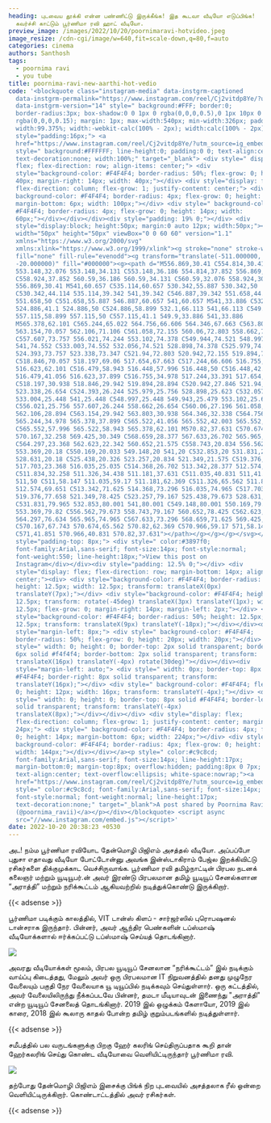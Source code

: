 ```yaml
---
heading: புடவைய தூக்கி என்ன பண்ணிட்டு இருக்கீங்க! இத கூடவா வீடியோ எடுப்பிங்க!
  கவர்ச்சி காட்டும் பூர்ணிமா ரவி ஹாட் வீடியோ.
preview_image: /images/2022/10/20/poornimaravi-hotvideo.jpeg
image_resize: /cdn-cgi/image/w=640,fit=scale-down,q=80,f=auto
categories: cinema
authors: Santhosh
tags:
  - poornima ravi
  - you tube
title: poornima-ravi-new-aarthi-hot-vedio
code: '<blockquote class="instagram-media" data-instgrm-captioned
  data-instgrm-permalink="https://www.instagram.com/reel/Cj2vitdp8Ye/?utm_source=ig_embed&amp;utm_campaign=loading"
  data-instgrm-version="14" style=" background:#FFF; border:0;
  border-radius:3px; box-shadow:0 0 1px 0 rgba(0,0,0,0.5),0 1px 10px 0
  rgba(0,0,0,0.15); margin: 1px; max-width:540px; min-width:326px; padding:0;
  width:99.375%; width:-webkit-calc(100% - 2px); width:calc(100% - 2px);"><div
  style="padding:16px;"> <a
  href="https://www.instagram.com/reel/Cj2vitdp8Ye/?utm_source=ig_embed&amp;utm_campaign=loading"
  style=" background:#FFFFFF; line-height:0; padding:0 0; text-align:center;
  text-decoration:none; width:100%;" target="_blank"> <div style=" display:
  flex; flex-direction: row; align-items: center;"> <div
  style="background-color: #F4F4F4; border-radius: 50%; flex-grow: 0; height:
  40px; margin-right: 14px; width: 40px;"></div> <div style="display: flex;
  flex-direction: column; flex-grow: 1; justify-content: center;"> <div style="
  background-color: #F4F4F4; border-radius: 4px; flex-grow: 0; height: 14px;
  margin-bottom: 6px; width: 100px;"></div> <div style=" background-color:
  #F4F4F4; border-radius: 4px; flex-grow: 0; height: 14px; width:
  60px;"></div></div></div><div style="padding: 19% 0;"></div> <div
  style="display:block; height:50px; margin:0 auto 12px; width:50px;"><svg
  width="50px" height="50px" viewBox="0 0 60 60" version="1.1"
  xmlns="https://www.w3.org/2000/svg"
  xmlns:xlink="https://www.w3.org/1999/xlink"><g stroke="none" stroke-width="1"
  fill="none" fill-rule="evenodd"><g transform="translate(-511.000000,
  -20.000000)" fill="#000000"><g><path d="M556.869,30.41 C554.814,30.41
  553.148,32.076 553.148,34.131 C553.148,36.186 554.814,37.852 556.869,37.852
  C558.924,37.852 560.59,36.186 560.59,34.131 C560.59,32.076 558.924,30.41
  556.869,30.41 M541,60.657 C535.114,60.657 530.342,55.887 530.342,50
  C530.342,44.114 535.114,39.342 541,39.342 C546.887,39.342 551.658,44.114
  551.658,50 C551.658,55.887 546.887,60.657 541,60.657 M541,33.886 C532.1,33.886
  524.886,41.1 524.886,50 C524.886,58.899 532.1,66.113 541,66.113 C549.9,66.113
  557.115,58.899 557.115,50 C557.115,41.1 549.9,33.886 541,33.886
  M565.378,62.101 C565.244,65.022 564.756,66.606 564.346,67.663 C563.803,69.06
  563.154,70.057 562.106,71.106 C561.058,72.155 560.06,72.803 558.662,73.347
  C557.607,73.757 556.021,74.244 553.102,74.378 C549.944,74.521 548.997,74.552
  541,74.552 C533.003,74.552 532.056,74.521 528.898,74.378 C525.979,74.244
  524.393,73.757 523.338,73.347 C521.94,72.803 520.942,72.155 519.894,71.106
  C518.846,70.057 518.197,69.06 517.654,67.663 C517.244,66.606 516.755,65.022
  516.623,62.101 C516.479,58.943 516.448,57.996 516.448,50 C516.448,42.003
  516.479,41.056 516.623,37.899 C516.755,34.978 517.244,33.391 517.654,32.338
  C518.197,30.938 518.846,29.942 519.894,28.894 C520.942,27.846 521.94,27.196
  523.338,26.654 C524.393,26.244 525.979,25.756 528.898,25.623 C532.057,25.479
  533.004,25.448 541,25.448 C548.997,25.448 549.943,25.479 553.102,25.623
  C556.021,25.756 557.607,26.244 558.662,26.654 C560.06,27.196 561.058,27.846
  562.106,28.894 C563.154,29.942 563.803,30.938 564.346,32.338 C564.756,33.391
  565.244,34.978 565.378,37.899 C565.522,41.056 565.552,42.003 565.552,50
  C565.552,57.996 565.522,58.943 565.378,62.101 M570.82,37.631 C570.674,34.438
  570.167,32.258 569.425,30.349 C568.659,28.377 567.633,26.702 565.965,25.035
  C564.297,23.368 562.623,22.342 560.652,21.575 C558.743,20.834 556.562,20.326
  553.369,20.18 C550.169,20.033 549.148,20 541,20 C532.853,20 531.831,20.033
  528.631,20.18 C525.438,20.326 523.257,20.834 521.349,21.575 C519.376,22.342
  517.703,23.368 516.035,25.035 C514.368,26.702 513.342,28.377 512.574,30.349
  C511.834,32.258 511.326,34.438 511.181,37.631 C511.035,40.831 511,41.851
  511,50 C511,58.147 511.035,59.17 511.181,62.369 C511.326,65.562 511.834,67.743
  512.574,69.651 C513.342,71.625 514.368,73.296 516.035,74.965 C517.703,76.634
  519.376,77.658 521.349,78.425 C523.257,79.167 525.438,79.673 528.631,79.82
  C531.831,79.965 532.853,80.001 541,80.001 C549.148,80.001 550.169,79.965
  553.369,79.82 C556.562,79.673 558.743,79.167 560.652,78.425 C562.623,77.658
  564.297,76.634 565.965,74.965 C567.633,73.296 568.659,71.625 569.425,69.651
  C570.167,67.743 570.674,65.562 570.82,62.369 C570.966,59.17 571,58.147 571,50
  C571,41.851 570.966,40.831 570.82,37.631"></path></g></g></g></svg></div><div
  style="padding-top: 8px;"> <div style=" color:#3897f0;
  font-family:Arial,sans-serif; font-size:14px; font-style:normal;
  font-weight:550; line-height:18px;">View this post on
  Instagram</div></div><div style="padding: 12.5% 0;"></div> <div
  style="display: flex; flex-direction: row; margin-bottom: 14px; align-items:
  center;"><div> <div style="background-color: #F4F4F4; border-radius: 50%;
  height: 12.5px; width: 12.5px; transform: translateX(0px)
  translateY(7px);"></div> <div style="background-color: #F4F4F4; height:
  12.5px; transform: rotate(-45deg) translateX(3px) translateY(1px); width:
  12.5px; flex-grow: 0; margin-right: 14px; margin-left: 2px;"></div> <div
  style="background-color: #F4F4F4; border-radius: 50%; height: 12.5px; width:
  12.5px; transform: translateX(9px) translateY(-18px);"></div></div><div
  style="margin-left: 8px;"> <div style=" background-color: #F4F4F4;
  border-radius: 50%; flex-grow: 0; height: 20px; width: 20px;"></div> <div
  style=" width: 0; height: 0; border-top: 2px solid transparent; border-left:
  6px solid #f4f4f4; border-bottom: 2px solid transparent; transform:
  translateX(16px) translateY(-4px) rotate(30deg)"></div></div><div
  style="margin-left: auto;"> <div style=" width: 0px; border-top: 8px solid
  #F4F4F4; border-right: 8px solid transparent; transform:
  translateY(16px);"></div> <div style=" background-color: #F4F4F4; flex-grow:
  0; height: 12px; width: 16px; transform: translateY(-4px);"></div> <div
  style=" width: 0; height: 0; border-top: 8px solid #F4F4F4; border-left: 8px
  solid transparent; transform: translateY(-4px)
  translateX(8px);"></div></div></div> <div style="display: flex;
  flex-direction: column; flex-grow: 1; justify-content: center; margin-bottom:
  24px;"> <div style=" background-color: #F4F4F4; border-radius: 4px; flex-grow:
  0; height: 14px; margin-bottom: 6px; width: 224px;"></div> <div style="
  background-color: #F4F4F4; border-radius: 4px; flex-grow: 0; height: 14px;
  width: 144px;"></div></div></a><p style=" color:#c9c8cd;
  font-family:Arial,sans-serif; font-size:14px; line-height:17px;
  margin-bottom:0; margin-top:8px; overflow:hidden; padding:8px 0 7px;
  text-align:center; text-overflow:ellipsis; white-space:nowrap;"><a
  href="https://www.instagram.com/reel/Cj2vitdp8Ye/?utm_source=ig_embed&amp;utm_campaign=loading"
  style=" color:#c9c8cd; font-family:Arial,sans-serif; font-size:14px;
  font-style:normal; font-weight:normal; line-height:17px;
  text-decoration:none;" target="_blank">A post shared by Poornima Ravi
  (@poornima_ravii)</a></p></div></blockquote> <script async
  src="//www.instagram.com/embed.js"></script>'
date: 2022-10-20 20:38:23 +0530
---
```

அட! நம்ம பூர்ணிமா ரவியோட தேன்மொழி பிஜிஎம் அசத்தல் வீடியோ.
அப்பப்போ புதுசா எதாவது வீடியோ போட்டோன்னு  அவங்க இன்ஸ்டாகிராம் பேஜ்ல இறக்கிவிட்டு ரசிகர்களை திக்குமுக்காட வெச்சிருவாங்க.
பூர்ணிமா ரவி தமிழ்நாட்டின் பிரபல நடனக் கலைஞர் மற்றும் யூடியூபர்.ன் அவர் இரண்டு பிரபலமான தமிழ் யூடியூப் சேனல்களான “அராத்தி” மற்றும் நரிக்கூட்டம் ஆகியவற்றில் நடித்துக்கொண்டு இருக்கிறார்.

{{< adsense >}}


பூர்ணிமா படிக்கும் காலத்தில், VIT டான்ஸ் கிளப் - சார்ஜர்ஸில் புரொபஷனல் டான்சராக இருந்தார். பின்னர், அவர் ஆந்திர பெண்களின் டப்ஸ்மாஷ் வீடியோக்களால் ஈர்க்கப்பட்டு டப்ஸ்மாஷ் செய்யத் தொடங்கினார். 

![](/images/2022/10/20/poornima-ravi-new-aarthi-hot-vedio.jpeg)

அவரது வீடியோக்கள்  மூலம், பிரபல யூடியூப் சேனலான “நரிக்கூட்டம்” இல் நடிக்கும் வாய்ப்பு கிடைத்தது, மேலும் அவர் ஒரு பிரபலமான IT நிறுவனத்தில் தனது முழுநேர வேலையும் பகுதி நேர வேலையாக யூ டியூப்பில் நடிக்கவும் செய்துள்ளார். ஒரு கட்டத்தில்,  அவர் வேலையிலிருந்து நீக்கப்படவே பின்னர்,  தமடா மீடியாவுடன் இணைந்து "அராத்தி" என்ற யூடியூப் சேனலைத் தொடங்கினார். 2019 இல் ஒழுக்கம் கேளாயோ, 2019 இல் காரை, 2018 இல் கூலாரு காதல் போன்ற தமிழ் குறும்படங்களில் நடித்துள்ளார்.

{{< adsense >}}


சமீபத்தில் பல வருடங்களுக்கு பிறகு ஹேர் கலரிங் செய்திருப்பதாக கூறி தான் ஹேர்கலரிங் செய்து கொண்ட வீடியோவை வெளியிட்டிருந்தார் பூர்ணிமா ரவி. 


![](/images/2022/10/20/poornima-ravi-new-aarthi-hot-vedio2.jpeg)

தற்போது தேன்மொழி பிஜிஎம் இசைக்கு பிங்க் நிற புடவையில் அசத்தலாக ரீல் ஒன்றை வெளியிட்டிருக்கிறார். கொண்டாட்டத்தில் அவர் ரசிகர்கள்.

{{< adsense >}}